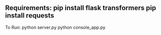 Requirements:
pip install flask transformers
pip install requests
------------------------------
To Run:
python server.py
python console_app.py


